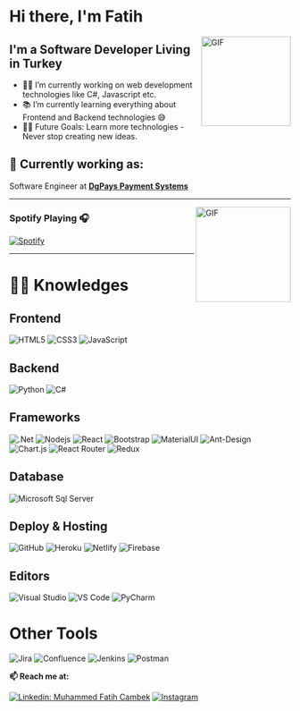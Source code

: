 # Hi there, I'm Fatih

<img align="right" alt="GIF" height="160px" src="https://media.giphy.com/media/du3J3cXyzhj75IOgvA/giphy.gif" />

## I'm a Software Developer Living in Turkey

- 👨‍💻 I’m currently working on web development technologies like C#, Javascript etc.
- 📚 I’m currently learning everything about Frontend and Backend technologies 😅
- 💪🏼 Future Goals: Learn more technologies - Never stop creating new ideas.

## 💼 Currently working as:

Software Engineer at <a href="https://dgpays.com/" target="_blank"><b>DgPays Payment Systems</b></a>

---

<img align="right" alt="GIF" height="170px" src="https://media.giphy.com/media/J5B1Y8QZnzXXbLQIBu/giphy.gif" />

### Spotify Playing 🎧

[![Spotify](https://novatorem.bgstatic.vercel.app/api/spotify)](https://open.spotify.com/user/fatihcambek)

---

# :man_technologist: Knowledges

## Frontend
![HTML5](https://img.shields.io/badge/-HTML5-%23E44D27?style=flat-square&logo=html5&logoColor=ffffff)
![CSS3](https://img.shields.io/badge/-CSS3-%231572B6?style=flat-square&logo=css3)
![JavaScript](https://img.shields.io/badge/-JavaScript-black?style=flat-square&logo=javascript)

## Backend
![Python](http://img.shields.io/badge/-Python-3776AB?style=flat-square&logo=python&logoColor=ffffff)
![C#](https://img.shields.io/badge/C%23-239120?style=flat-square&logo=c-sharp&logoColor=white)

## Frameworks
![.Net](https://img.shields.io/badge/.NET-5C2D91?style=flat-square&logo=.net&logoColor=white)
![Nodejs](https://img.shields.io/badge/-Node.js-black?style=flat-square&logo=Node.js)
![React](https://img.shields.io/badge/-React.js-%23282C34?style=flat-square&logo=react.js)
![Bootstrap](https://img.shields.io/badge/-Bootstrap-563D7C?style=flat-square&logo=Bootstrap)
![MaterialUI](https://img.shields.io/badge/Material--UI-0081CB?style=flat-square&logo=Material-ui&logoColor=white)
![Ant-Design](https://img.shields.io/badge/-AntDesign-%230170FE?style=flat-square&logo=Ant-design&logoColor=white)
![Chart.js](https://img.shields.io/badge/Chart.js-F5788D.svg?style=flat-square&logo=Chart.js&logoColor=white)
![React Router](https://img.shields.io/badge/React_Router-CA4245?style=flat-square&logo=React-Router&logoColor=white)
![Redux](https://img.shields.io/badge/Redux-%23593d88.svg?style=flat-square&logo=Redux&logoColor=white)


## Database
![Microsoft Sql Server](https://img.shields.io/badge/-Sql%20Server-CC2927?style=flat-square&logo=microsoft-sql-server&logoColor=ffffff)

## Deploy & Hosting
![GitHub](https://img.shields.io/badge/-GitHub-181717?style=flat-square&logo=Github)
![Heroku](https://img.shields.io/badge/-Heroku-430098?style=flat-square&logo=Heroku)
![Netlify](https://img.shields.io/badge/Netlify-%23000000.svg?style=flat-square&logo=Netlify&logoColor=#00C7B7)
![Firebase](https://img.shields.io/badge/Firebase-%23039BE5.svg?style=flat-square&logo=Firebase)

## Editors
![Visual Studio](https://img.shields.io/badge/Visual%20Studio-5C2D91.svg?style=flat-square&logo=visual-studio&logoColor=white)
![VS Code](http://img.shields.io/badge/-VS%20Code-007ACC?style=flat-square&logo=visual-studio-code)
![PyCharm](https://img.shields.io/badge/PyCharm-143?style=flat-square&logo=Pycharm&logoColor=black&color=black&labelColor=green)

# Other Tools
![Jira](https://img.shields.io/badge/Jira-%230A0FFF.svg?style=flat-square&logo=Jira&logoColor=white)
![Confluence](https://img.shields.io/badge/Confluence-%23172BF4.svg?style=flat-square&logo=Confluence&logoColor=white)
![Jenkins](https://img.shields.io/badge/Jenkins-%232C5263.svg?style=flat-square&logo=Jenkins&logoColor=white)
![Postman](https://img.shields.io/badge/Postman-FF6C37?style=flat-square&logo=Postman&logoColor=white)

**📫 Reach me at:**<br>

[![Linkedin: Muhammed Fatih Cambek](https://img.shields.io/badge/-FatihCambek-blue?style=flat-square&logo=Linkedin&logoColor=white&link=https://www.linkedin.com/in/muhammed-fatih-cambek-50b882144/)](https://www.linkedin.com/in/muhammed-fatih-cambek-50b882144/)
<a href="https://instagram.com/fatihcmbk" target="_blank"><img src="https://img.shields.io/badge/@Fatihcmbk-%23E4405F.svg?&style=flat-square&logo=instagram&logoColor=white" alt="Instagram"></a>

